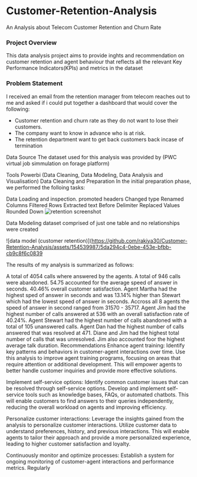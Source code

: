 # Customer-Retention-Analysis
An Analysis about Telecom Customer Retention and Churn Rate

### Project Overview
This data analysis project aims to provide inghts and recommendation on customer retention and agent behaviour that reflects all the relevant Key Performance Indicators(KPIs) and metrics in the dataset

### Problem Statement
I received an email from the retention manager from telecom reaches out to me and asked if i could put together a dashboard that would cover the following:

- Customer retention and churn rate as they do not want to lose their customers.
- The company want to know in advance who is at risk.
- The retention department want to get back customers back incase of termination

Data Source
The dataset used for this analysis was provided by (PWC virtual job simmulation on forage platform)

Tools
Powerbi (Data Cleaning, Data Modeling, Data Analysis and Visualisation)
Data Cleaning and Preparation
In the initial preparation phase, we performed the folloing tasks:

Data Loading and inspection.
promoted headers
Changed type
Renamed Columns
Filtered Rows
Extracted text Before Delimiter
Replaced Values
Rounded Down
![retention screenshot](https://github.com/rakiya30/Customer-Retention-Analysis/assets/154539987/1e2f2ab9-8154-4a59-963e-7d5969aa2d79)

Data Modeling
dataset comprised of just one table and no relationships were created

![data model (customer retention)](https://github.com/rakiya30/Customer-Retention-Analysis/assets/154539987/5da294c4-0ebe-453e-bfbb-cb9c8f6c0839

The results of my analysis is summarized as follows:

A total of 4054 calls where answered by the agents.
A total of 946 calls were abandoned.
54.75 accounted for the average speed of answer in seconds.
40.46% overall customer satisfaction.
Agent Martha had the highest sped of answer in seconds and was 13.14% higher than Stewart which had the lowest speed of answer in seconds.
Accross all 8 agents the speed of answer in second ranged from 31570 - 35717.
Agent Jim had the highest number of calls answered at 536 with an overall satisfaction rate of 40.24%.
Agent Stewart had the highest number of calls abandoned with a total of 105 unanswered calls.
Agent Dan had the highest number of calls answered that was resolved at 471.
Diane and Jim had the highest total number of calls that was unresolved.
Jim also accounted foor the highest average talk duration.
Recommendations
Enhance agent training: Identify key patterns and behaviors in customer-agent interactions over time. Use this analysis to improve agent training programs, focusing on areas that require attention or additional development. This will empower agents to better handle customer inquiries and provide more effective solutions.

Implement self-service options: Identify common customer issues that can be resolved through self-service options. Develop and implement self-service tools such as knowledge bases, FAQs, or automated chatbots. This will enable customers to find answers to their queries independently, reducing the overall workload on agents and improving efficiency.

Personalize customer interactions: Leverage the insights gained from the analysis to personalize customer interactions. Utilize customer data to understand preferences, history, and previous interactions. This will enable agents to tailor their approach and provide a more personalized experience, leading to higher customer satisfaction and loyalty.

Continuously monitor and optimize processes: Establish a system for ongoing monitoring of customer-agent interactions and performance metrics. Regularly

